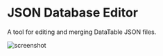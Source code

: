 # JSON Database Editor

A tool for editing and merging DataTable JSON files.

![screenshot](../master/screenshot3.png)
